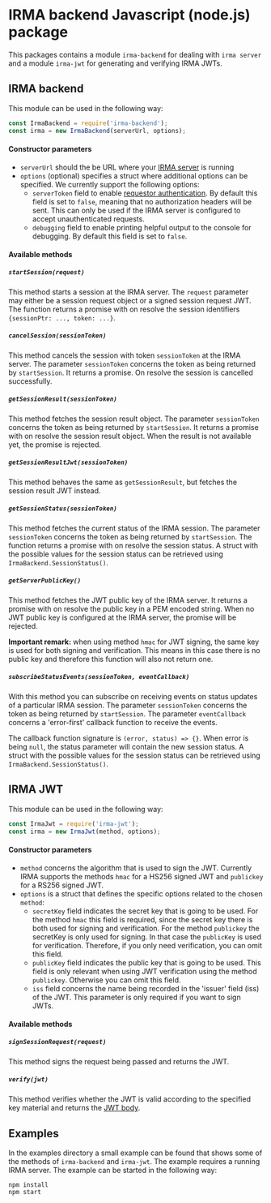 # IRMA backend Javascript (node.js) package

This packages contains a module `irma-backend` for dealing with `irma server` and a module `irma-jwt`
for generating and verifying IRMA JWTs.

## IRMA backend
This module can be used in the following way:
```javascript
const IrmaBackend = require('irma-backend');
const irma = new IrmaBackend(serverUrl, options);
```
#### Constructor parameters

 - `serverUrl` should the be URL where your [IRMA server](https://irma.app/docs/irma-server/)
   is running
 - `options` (optional) specifies a struct where additional options can be specified.
   We currently support the following options:
    - `serverToken` field to enable
      [requestor authentication](https://irma.app/docs/irma-server/#requestor-authentication).
      By default this field is set to `false`, meaning that no authorization headers will be sent. 
      This can only be used if the IRMA server is configured to accept unauthenticated requests.
    - `debugging` field to enable printing helpful output to the console for debugging.
      By default this field is set to `false`.

#### Available methods
##### `startSession(request)`
This method starts a session at the IRMA server. The `request` parameter may either
be a session request object or a signed session request JWT. The function returns
a promise with on resolve the session identifiers `{sessionPtr: ..., token: ...}`.

##### `cancelSession(sessionToken)`
This method cancels the session with token `sessionToken` at the IRMA server. The parameter
`sessionToken` concerns the token as being returned by `startSession`. It returns a promise.
On resolve the session is cancelled successfully.

##### `getSessionResult(sessionToken)`
This method fetches the session result object. The parameter `sessionToken` concerns the token
as being returned by `startSession`. It returns a promise with on resolve the session
result object. When the result is not available yet, the promise is rejected.

##### `getSessionResultJwt(sessionToken)`
This method behaves the same as `getSessionResult`, but fetches the session result JWT instead.

##### `getSessionStatus(sessionToken)`
This method fetches the current status of the IRMA session. The parameter `sessionToken` concerns
the token as being returned by `startSession`. The function returns a promise with on resolve
the session status. A struct with the possible values for the session status can be retrieved
using `IrmaBackend.SessionStatus()`.

##### `getServerPublicKey()`
This method fetches the JWT public key of the IRMA server. It returns a promise with on resolve
the public key in a PEM encoded string. When no JWT public key is configured at the IRMA server,
the promise will be rejected.

**Important remark:** when using method `hmac` for JWT signing, the same key is used for both
signing and verification. This means in this case there is no public key and therefore this
function will also not return one.

##### `subscribeStatusEvents(sessionToken, eventCallback)`
With this method you can subscribe on receiving events on status updates of a particular IRMA
session. The parameter `sessionToken` concerns the token as being returned by `startSession`.
The parameter `eventCallback` concerns a 'error-first' callback function to receive the events.

The callback function signature is `(error, status) => {}`. When error is being `null`, the status
parameter will contain the new session status. A struct with the possible values for the session
status can be retrieved using `IrmaBackend.SessionStatus()`.

## IRMA JWT
This module can be used in the following way:
```javascript
const IrmaJwt = require('irma-jwt');
const irma = new IrmaJwt(method, options);
```

#### Constructor parameters
 - `method` concerns the algorithm that is used to sign the JWT. Currently IRMA supports the methods
   `hmac` for a HS256 signed JWT and `publickey` for a RS256 signed JWT.
 - `options` is a struct that defines the specific options related to the chosen `method`:
    - `secretKey` field indicates the secret key that is going to be used. For the method `hmac` this
    field is required, since the secret key there is both used for signing and verification. 
    For the method `publickey` the secretKey is only used for signing. In that case the `publicKey`
    is used for verification. Therefore, if you only need verification, you can omit this field.
    - `publicKey` field indicates the public key that is going to be used. This field is only relevant
    when using JWT verification using the method `publickey`. Otherwise you can omit this field. 
    - `iss` field concerns the name being recorded in the 'issuer' field (iss) of the JWT. This parameter is only
   required if you want to sign JWTs.

#### Available methods
##### `signSessionRequest(request)`
This method signs the request being passed and returns the JWT.

##### `verify(jwt)`
This method verifies whether the JWT is valid according to the specified key material and
returns the [JWT body](https://irma.app/docs/session-requests/#jwts-signed-session-requests).

## Examples
In the examples directory a small example can be found that shows some of the methods of `irma-backend`
and `irma-jwt`. The example requires a running IRMA server. The example can be started in the following way:
```
npm install
npm start
```
